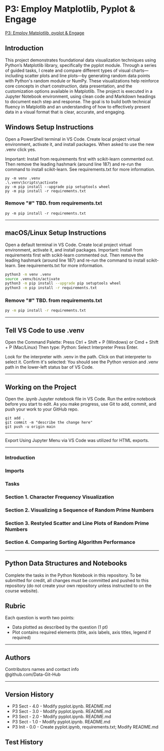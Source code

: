 # P3: Employ Matplotlib, Pyplot & Engage

[P3: Employ Matplotlib, pyplot & Engage ](https://github.com/Data-Git-Hub/Pyplot)

## Introduction
This project demonstrates foundational data visualization techniques using Python’s Matplotlib library, specifically the pyplot module. Through a series of guided tasks, I create and compare different types of visual charts—including scatter plots and line plots—by generating random data points with Python's random module or NumPy. These visualizations help reinforce core concepts in chart construction, data presentation, and the customization options available in Matplotlib. The project is executed in a Jupyter Notebook environment, using clean code and Markdown headings to document each step and response. The goal is to build both technical fluency in Matplotlib and an understanding of how to effectively present data in a visual format that is clear, accurate, and engaging. 

## Windows Setup Instructions

Open a PowerShell terminal in VS Code. 
Create local project virtual environment, activate it, and install packages. 
When asked to use the new .venv click yes. 

Important: Install from requirements first with scikit-learn commented out. 
Then remove the leading hashmark (around line 187) and re-run the command to install scikit-learn.
See requirements.txt for more information. 


```shell
py -m venv .venv
.\.venv\Scripts\activate
py -m pip install --upgrade pip setuptools wheel
py -m pip install -r requirements.txt
```
### Remove "#" TBD. from requirements.txt

```shell
py -m pip install -r requirements.txt
```

---

## macOS/Linux Setup Instructions

Open a default terminal in VS Code. 
Create local project virtual environment, activate it, and install packages. 
Important: Install from requirements first with scikit-learn commented out. 
Then remove the leading hashmark (around line 187) and re-run the command to install scikit-learn.
See requirements.txt for more information. 

```zsh
python3 -m venv .venv
source .venv/bin/activate
python3 -m pip install --upgrade pip setuptools wheel
python3 -m pip install -r requirements.txt
```

### Remove "#" TBD. from requirements.txt

```zsh
py -m pip install -r requirements.txt
```

---

## Tell VS Code to use .venv

Open the Command Palette: Press Ctrl + Shift + P (Windows) or Cmd + Shift + P (Mac/Linux)
Then type: Python: Select Interpreter
Press Enter.

Look for the interpreter with .venv in the path.
Click on that interpreter to select it.
Confirm it's selected: You should see the Python version and .venv path in the lower-left status bar of VS Code.

---

## Working on the Project

Open the .ipynb Jupyter notebook file in VS Code. 
Run the entire notebook before you start to edit. 
As you make progress, use Git to add, commit, and push your work to your GitHub repo.

```shell
git add .
git commit -m "describe the change here"
git push -u origin main
```

---

Export Using Jupyter Menu via VS Code was utilized for HTML exports.

---

### Introduction

### Imports

### Tasks

### Section 1. Character Frequency Visualization

### Section 2. Visualizing a Sequence of Random Prime Numbers

### Section 3. Restyled Scatter and Line Plots of Random Prime Numbers

### Section 4. Comparing Sorting Algorithm Performance

---

## Python Data Structures and Notebooks

Complete the tasks in the Python Notebook in this repository.
To be submitted for credit, all changes must be committed and pushed to this repository (do not create your own repository unless instructed to on the course website).

## Rubric

Each question is worth two points: 

* Data plotted as described by the question (1 pt)
* Plot contains required elements (title, axis labels, axis titles, legend if required)

---

## Authors

Contributors names and contact info <br>
@github.com/Data-Git-Hub <br>

---

## Version History
- P3 Sect - 4.0 - Modify pyplot.ipynb. README.md
- P3 Sect - 3.0 - Modify pyplot.ipynb. README.md
- P3 Sect - 2.0 - Modify pyplot.ipynb. README.md
- P3 Sect - 1.0 - Modify pyplot.ipynb. README.md
- P3 Init - 0.0 - Create pyplot.ipynb, requirements.txt; Modify README.md 
## Test History 